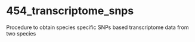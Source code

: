 454_transcriptome_snps
======================

Procedure to obtain species specific SNPs based transcriptome data from two species
